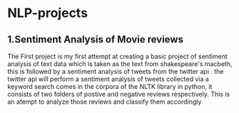 # NLP-projects
## 1.Sentiment Analysis of Movie reviews
The First project is my first attempt at creating a basic project of sentiment analysis of text data  which is taken as the text from shakespeare's macbeth, this is followed by a sentiment analysis of tweets from the twitter api . the twitter api will perform a sentiment analysis of tweets collected via a keyword search comes in the corpora of the NLTK library in python, it consists of two folders of postive and negative reviews respectively. This is an atempt to analyze those reviews and classify them  accordingly
